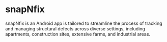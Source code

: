 # snapNfix
snapNfix is an Android app is tailored to streamline the process of tracking and managing structural defects across diverse settings, including apartments, construction sites, extensive farms, and industrial areas.
